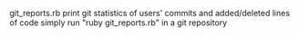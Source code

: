git_reports.rb
print git statistics of users' commits and added/deleted lines of code
simply run "ruby git_reports.rb" in a git repository

